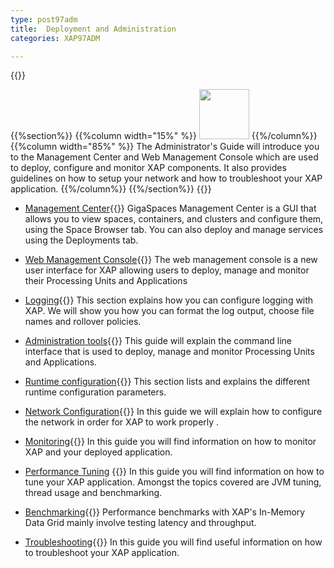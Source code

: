 ```yaml
---
type: post97adm
title:  Deployment and Administration
categories: XAP97ADM

---
```


{{<wbr>}}

{{%section%}}
{{%column width="15%" %}}
<img src="/attachment_files/subject/MonitoringAndManagement.png" width="80" height="80">
{{%/column%}}
{{%column width="85%" %}}
The Administrator's Guide will introduce you to the Management Center and Web Management Console which are used to deploy, configure and monitor XAP components. It also provides guidelines on how to setup your network and how to troubleshoot your XAP application.
{{%/column%}}
{{%/section%}}
{{<wbr>}}

- [Management Center](./gigaspaces-management-center.html){{<wbr>}}
GigaSpaces Management Center is a GUI that allows you to view spaces, containers, and clusters and configure them, using the Space Browser tab. You can also deploy and manage services using the Deployments tab.

- [Web Management Console](./web-management-console.html){{<wbr>}}
The web management console is a new user interface for XAP allowing users to deploy, manage and monitor their Processing Units and Applications

- [Logging](./logging-overview.html){{<wbr>}}
This section explains how you can configure logging with XAP. We will show you how you can format the log output, choose file names and rollover policies.

- [Administration tools](./administration-tools.html){{<wbr>}}
This guide will explain the command line interface that is used to deploy, manage and monitor Processing Units and Applications.

- [Runtime configuration](./runtime-configuration.html){{<wbr>}}
This section lists and explains the different runtime configuration parameters.

- [Network Configuration](./network.html){{<wbr>}}
In this guide we will explain how to configure the network in order for XAP to work properly .

- [Monitoring](./monitoring.html){{<wbr>}}
In this guide you will find information on how to monitor XAP and your deployed application.

- [Performance Tuning](./tuning.html) {{<wbr>}}
In this guide you will find information on how to tune your XAP application. Amongst the topics covered are JVM tuning, thread usage and benchmarking.

- [Benchmarking](./benchmarking.html){{<wbr>}}
Performance benchmarks with XAP's In-Memory Data Grid mainly involve testing latency and throughput.

- [Troubleshooting](./troubleshooting.html){{<wbr>}}
In this guide you will find useful information on how to troubleshoot your XAP application.




